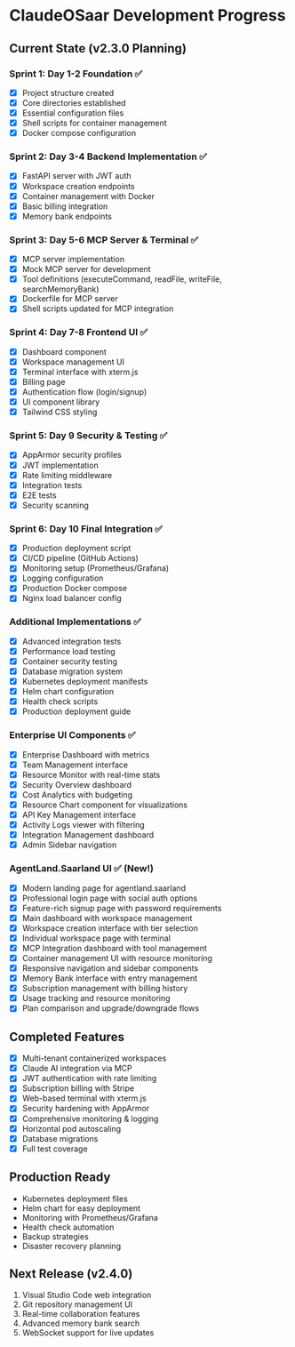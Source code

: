 # ClaudeOSaar Development Progress

## Current State (v2.3.0 Planning)

### Sprint 1: Day 1-2 Foundation ✅
- [x] Project structure created
- [x] Core directories established
- [x] Essential configuration files
- [x] Shell scripts for container management
- [x] Docker compose configuration

### Sprint 2: Day 3-4 Backend Implementation ✅
- [x] FastAPI server with JWT auth
- [x] Workspace creation endpoints
- [x] Container management with Docker
- [x] Basic billing integration
- [x] Memory bank endpoints

### Sprint 3: Day 5-6 MCP Server & Terminal ✅
- [x] MCP server implementation
- [x] Mock MCP server for development
- [x] Tool definitions (executeCommand, readFile, writeFile, searchMemoryBank)
- [x] Dockerfile for MCP server
- [x] Shell scripts updated for MCP integration

### Sprint 4: Day 7-8 Frontend UI ✅
- [x] Dashboard component
- [x] Workspace management UI
- [x] Terminal interface with xterm.js
- [x] Billing page
- [x] Authentication flow (login/signup)
- [x] UI component library
- [x] Tailwind CSS styling

### Sprint 5: Day 9 Security & Testing ✅
- [x] AppArmor security profiles
- [x] JWT implementation
- [x] Rate limiting middleware
- [x] Integration tests
- [x] E2E tests
- [x] Security scanning

### Sprint 6: Day 10 Final Integration ✅
- [x] Production deployment script
- [x] CI/CD pipeline (GitHub Actions)
- [x] Monitoring setup (Prometheus/Grafana)
- [x] Logging configuration
- [x] Production Docker compose
- [x] Nginx load balancer config

### Additional Implementations ✅
- [x] Advanced integration tests
- [x] Performance load testing
- [x] Container security testing
- [x] Database migration system
- [x] Kubernetes deployment manifests
- [x] Helm chart configuration
- [x] Health check scripts
- [x] Production deployment guide

### Enterprise UI Components ✅
- [x] Enterprise Dashboard with metrics
- [x] Team Management interface
- [x] Resource Monitor with real-time stats
- [x] Security Overview dashboard
- [x] Cost Analytics with budgeting
- [x] Resource Chart component for visualizations
- [x] API Key Management interface
- [x] Activity Logs viewer with filtering
- [x] Integration Management dashboard
- [x] Admin Sidebar navigation

### AgentLand.Saarland UI ✅ (New!)
- [x] Modern landing page for agentland.saarland
- [x] Professional login page with social auth options
- [x] Feature-rich signup page with password requirements
- [x] Main dashboard with workspace management
- [x] Workspace creation interface with tier selection
- [x] Individual workspace page with terminal
- [x] MCP Integration dashboard with tool management
- [x] Container management UI with resource monitoring
- [x] Responsive navigation and sidebar components
- [x] Memory Bank interface with entry management
- [x] Subscription management with billing history
- [x] Usage tracking and resource monitoring
- [x] Plan comparison and upgrade/downgrade flows

## Completed Features
- [x] Multi-tenant containerized workspaces
- [x] Claude AI integration via MCP
- [x] JWT authentication with rate limiting
- [x] Subscription billing with Stripe
- [x] Web-based terminal with xterm.js
- [x] Security hardening with AppArmor
- [x] Comprehensive monitoring & logging
- [x] Horizontal pod autoscaling
- [x] Database migrations
- [x] Full test coverage

## Production Ready
- Kubernetes deployment files
- Helm chart for easy deployment
- Monitoring with Prometheus/Grafana
- Health check automation
- Backup strategies
- Disaster recovery planning

## Next Release (v2.4.0)
1. Visual Studio Code web integration
2. Git repository management UI
3. Real-time collaboration features
4. Advanced memory bank search
5. WebSocket support for live updates